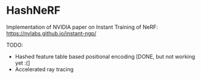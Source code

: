 # HashNeRF
Implementation of NVIDIA paper on Instant Training of NeRF: https://nvlabs.github.io/instant-ngp/

TODO:
* Hashed feature table based positional encoding [DONE, but not working yet :(]
* Accelerated ray tracing
